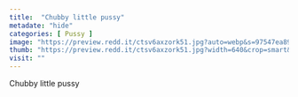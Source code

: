 ```yaml
---
title:  "Chubby little pussy"
metadate: "hide"
categories: [ Pussy ]
image: "https://preview.redd.it/ctsv6axzork51.jpg?auto=webp&s=97547ea8966fc6ad2444377a0b35a2d3c2dee4b8"
thumb: "https://preview.redd.it/ctsv6axzork51.jpg?width=640&crop=smart&auto=webp&s=4c58ab7195a5a31daad26df46686ef5b73621c0f"
visit: ""
---
```

Chubby little pussy
